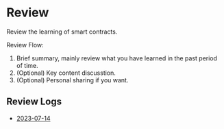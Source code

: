 # Review 

Review the learning of smart contracts.

Review Flow:

1. Brief summary, mainly review what you have learned in the past period of time.
2. (Optional) Key content discusstion.
3. (Optional) Personal sharing if you want.


## Review Logs

- [2023-07-14](2023-07-14.md)
